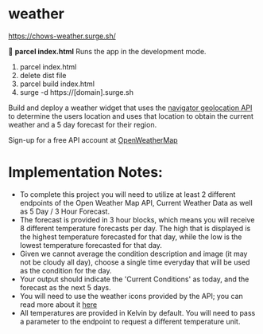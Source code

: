# weather
https://chows-weather.surge.sh/

:wave:
**parcel index.html**
Runs the app in the development mode.

1. parcel index.html
1. delete dist file
1. parcel build index.html
1. surge -d https://[domain].surge.sh

Build and deploy a weather widget that uses the [navigator geolocation API](https://developer.mozilla.org/en-US/docs/Web/API/Geolocation_API/Using_the_Geolocation_API) to determine the users location and uses that location to obtain the current weather and a 5 day forecast for their region.

Sign-up for a free API account at [OpenWeatherMap](https://openweathermap.org/api)

# Implementation Notes:
* To complete this project you will need to utilize at least 2 different endpoints of the Open Weather Map API, Current Weather Data as well as 5 Day / 3 Hour Forecast.
* The forecast is provided in 3 hour blocks, which means you will receive 8 different temperature forecasts per day. The high that is displayed is the highest temperature forecasted for that day, while the low is the lowest temperature forecasted for that day.
* Given we cannot average the condition description and image (it may not be cloudy all day), choose a single time everyday that will be used as the condition for the day.
* Your output should indicate the 'Current Conditions' as today, and the forecast as the next 5 days.
* You will need to use the weather icons provided by the API; you can read more about it [here](https://openweathermap.org/weather-conditions)
* All temperatures are provided in Kelvin by default. You will need to pass a parameter to the endpoint to request a different temperature unit.
